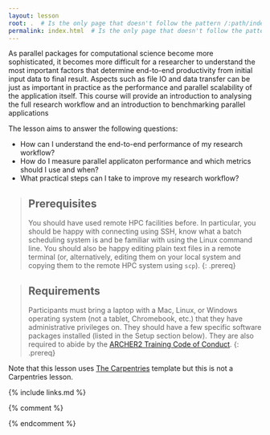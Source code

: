 ```yaml
---
layout: lesson
root: .  # Is the only page that doesn't follow the pattern /:path/index.html
permalink: index.html  # Is the only page that doesn't follow the pattern /:path/index.html
---
```

As parallel packages for computational science become more sophisticated, it becomes more difficult
for a researcher to understand the most important factors that determine end-to-end productivity
from initial input data to final result. Aspects such as file IO and data transfer can be just as
important in practice as the performance and parallel scalability of the application itself. This
course will provide an introduction to analysing the full research workflow and an introduction
to benchmarking parallel applications

The lesson aims to answer the following questions:
  - How can I understand the end-to-end performance of my research workflow?
  - How do I measure parallel applicaton performance and which metrics should I use and when?
  - What practical steps can I take to improve my research workflow?

> ## Prerequisites
> You should have used remote HPC facilities before. In particular, you should be happy with connecting
> using SSH, know what a batch scheduling system is and be familiar with using the Linux command line.
> You should also be happy editing plain text files in a remote terminal (or, alternatively, editing them
> on your local system and copying them to the remote HPC system using `scp`).
{: .prereq}

> ## Requirements
> Participants must bring a laptop with a Mac, Linux, or Windows operating system (not a tablet,
> Chromebook, etc.) that they have administrative privileges on. They should have a few specific software
> packages installed (listed in the Setup section below). They are also required to abide by the
> [ARCHER2 Training Code of Conduct](https://www.archer2.ac.uk/training/code-of-conduct/).
{: .prereq}

Note that this lesson uses [The Carpentries](https://carpentries.org) template but this is not a 
Carpentries lesson.

{% include links.md %}

{% comment %}

<!--  LocalWords:  prereq links.md endcomment
 -->
{% endcomment %}
